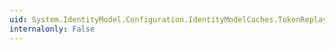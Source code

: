 ```yaml
---
uid: System.IdentityModel.Configuration.IdentityModelCaches.TokenReplayCache
internalonly: False
---
```


